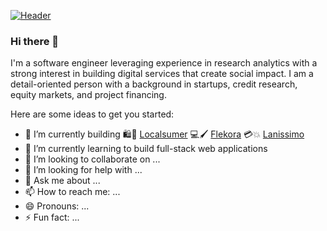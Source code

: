 [![Header](https://media-exp1.licdn.com/dms/image/C4E16AQEXibX7-blpxw/profile-displaybackgroundimage-shrink_350_1400/0/1588017759908?e=1625097600&v=beta&t=-TG-6e55YRj2S4rgwKSJD4otk5n0yCoUJMLsJVMGw60 "Header")](https://www.linkedin.com/in/willbenedict/)

### Hi there 👋
I'm a software engineer leveraging experience in research analytics with a strong interest in building digital services that create social impact. I am a detail-oriented person with a background in startups, credit research, equity markets, and project financing. 

Here are some ideas to get you started:

- 🔭 I’m currently building 🛍️🛒 [Localsumer](https://www.localsumer.com/) 💻🖌️ [Flekora](https://weareflekora.com/) 💳💥 [Lanissimo](https://lanissimo.com/) 
- 🌱 I’m currently learning to build full-stack web applications 
- 👯 I’m looking to collaborate on ...
- 🤔 I’m looking for help with ...
- 💬 Ask me about ...
- 📫 How to reach me: ...
- 😄 Pronouns: ...
- ⚡ Fun fact: ...

